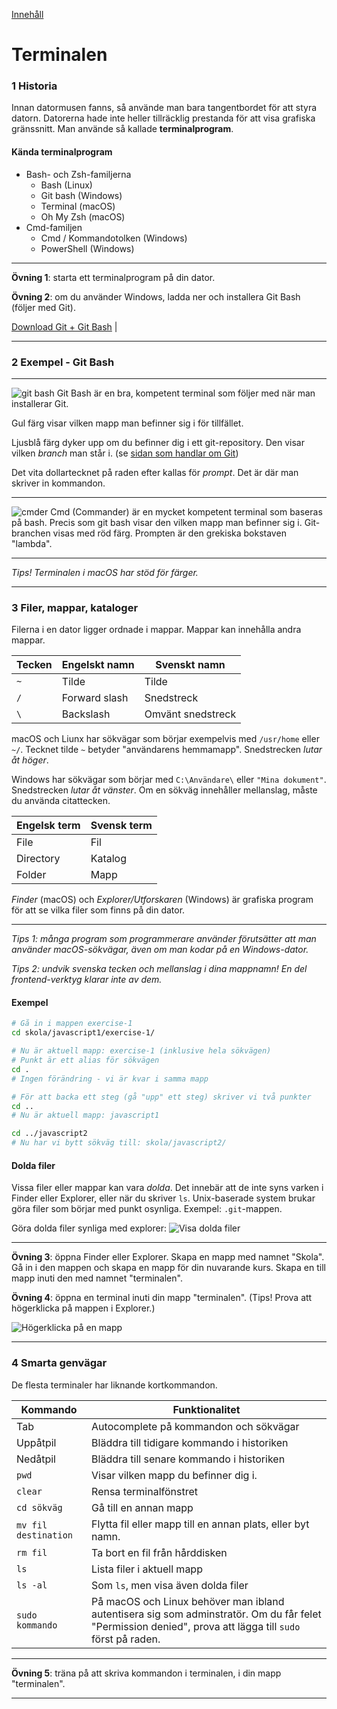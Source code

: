 [Innehåll](README.md)

# Terminalen

### 1 Historia
Innan datormusen fanns, så använde man bara tangentbordet för att styra datorn. Datorerna hade inte heller tillräcklig prestanda för att visa grafiska gränssnitt. Man använde så kallade **terminalprogram**.


#### Kända terminalprogram
+ Bash- och Zsh-familjerna
	+ Bash (Linux)
	+ Git bash (Windows)
	+ Terminal (macOS)
	+ Oh My Zsh (macOS)
+ Cmd-familjen
	+ Cmd / Kommandotolken (Windows)
	+ PowerShell (Windows)

---
**Övning 1**: starta ett terminalprogram på din dator.

**Övning 2**: om du använder Windows, ladda ner och installera Git Bash (följer med Git).

[Download Git + Git Bash](https://git-scm.com/downloads) |

---
### 2 Exempel - Git Bash
---
![git bash](img/git-bash.png)
Git Bash är en bra, kompetent terminal som följer med när man installerar Git.

Gul färg visar vilken mapp man befinner sig i för tillfället.

Ljusblå färg dyker upp om du befinner dig i ett git-repository. Den visar vilken *branch* man står i. (se [sidan som handlar om Git](git.md))

Det vita dollartecknet på raden efter kallas för *prompt*. Det är där man skriver in kommandon.

---
![cmder](img/cmder.png)
Cmd (Commander) är en mycket kompetent terminal som baseras på bash. Precis som git bash visar den vilken mapp man befinner sig i. Git-branchen visas med röd färg. Prompten är den grekiska bokstaven "lambda".

---
*Tips! Terminalen i macOS har stöd för färger.*

---


### 3 Filer, mappar, kataloger
Filerna i en dator ligger ordnade i mappar. Mappar kan innehålla andra mappar.

|Tecken |Engelskt namn |Svenskt namn |
|-|-|-|
|`~` |Tilde         |Tilde |
|`/` |Forward slash |Snedstreck |
|`\` |Backslash     |Omvänt snedstreck |

macOS och Liunx har sökvägar som börjar exempelvis med `/usr/home` eller `~/`. Tecknet tilde `~` betyder "användarens hemmamapp". Snedstrecken *lutar åt höger*.


Windows har sökvägar som börjar med `C:\Användare\` eller `"Mina dokument"`. Snedstrecken *lutar åt vänster*. Om en sökväg innehåller mellanslag, måste du använda citattecken.

|Engelsk term |Svensk term |
|-------------|------------|
|File         |Fil         |
|Directory    |Katalog     |
|Folder       |Mapp        |

*Finder* (macOS) och *Explorer/Utforskaren* (Windows) är grafiska program för att se vilka filer som finns på din dator.

---
*Tips 1: många program som programmerare använder förutsätter att man använder macOS-sökvägar, även om man kodar på en Windows-dator.*

*Tips 2: undvik svenska tecken och mellanslag i dina mappnamn! En del frontend-verktyg klarar inte av dem.*

#### Exempel
```bash
# Gå in i mappen exercise-1
cd skola/javascript1/exercise-1/

# Nu är aktuell mapp: exercise-1 (inklusive hela sökvägen)
# Punkt är ett alias för sökvägen
cd .
# Ingen förändring - vi är kvar i samma mapp

# För att backa ett steg (gå "upp" ett steg) skriver vi två punkter
cd ..
# Nu är aktuell mapp: javascript1

cd ../javascript2
# Nu har vi bytt sökväg till: skola/javascript2/
```

#### Dolda filer
Vissa filer eller mappar kan vara *dolda*. Det innebär att de inte syns varken i Finder eller Explorer, eller när du skriver `ls`. Unix-baserade system brukar göra filer som börjar med punkt osynliga. Exempel: `.git`-mappen.

Göra dolda filer synliga med explorer:
![Visa dolda filer](img/explorer-hidden-files.png)




---
**Övning 3**: öppna Finder eller Explorer. Skapa en mapp med namnet "Skola". Gå in i den mappen och skapa en mapp för din nuvarande kurs. Skapa en till mapp inuti den med namnet "terminalen".

**Övning 4**: öppna en terminal inuti din mapp "terminalen". (Tips! Prova att högerklicka på mappen i Explorer.)

![Högerklicka på en mapp](img/right-click-open-terminal.png)

---


### 4 Smarta genvägar
De flesta terminaler har liknande kortkommandon.

|Kommando |Funktionalitet |
|---------|---------------|
|Tab |Autocomplete på kommandon och sökvägar |
|Uppåtpil |Bläddra till tidigare kommando i historiken |
|Nedåtpil |Bläddra till senare kommando i historiken |
|`pwd` |Visar vilken mapp du befinner dig i. |
|`clear` |Rensa terminalfönstret |
|`cd sökväg` |Gå till en annan mapp |
|`mv fil destination` |Flytta fil eller mapp till en annan plats, eller byt namn. |
|`rm fil` |Ta bort en fil från hårddisken |
|`ls` |Lista filer i aktuell mapp |
|`ls -al` |Som `ls`, men visa även dolda filer |
|`sudo kommando` |På macOS och Linux behöver man ibland autentisera sig som adminstratör. Om du får felet "Permission denied", prova att lägga till `sudo` först på raden. |

---
**Övning 5**: träna på att skriva kommandon i terminalen, i din mapp "terminalen".

---
